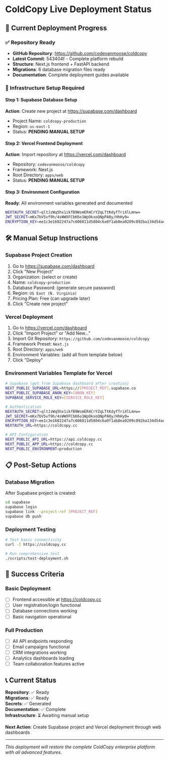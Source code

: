 # ColdCopy Live Deployment Status

## 🎯 Current Deployment Progress

### ✅ Repository Ready
- **GitHub Repository**: https://github.com/codevanmoose/coldcopy
- **Latest Commit**: 543404f - Complete platform rebuild
- **Structure**: Next.js frontend + FastAPI backend
- **Migrations**: 6 database migration files ready
- **Documentation**: Complete deployment guides available

### 🔄 Infrastructure Setup Required

#### Step 1: Supabase Database Setup
**Action**: Create new project at https://supabase.com/dashboard
- Project Name: `coldcopy-production`
- Region: `us-east-1`
- Status: **PENDING MANUAL SETUP**

#### Step 2: Vercel Frontend Deployment  
**Action**: Import repository at https://vercel.com/dashboard
- Repository: `codevanmoose/coldcopy`
- Framework: Next.js
- Root Directory: `apps/web`
- Status: **PENDING MANUAL SETUP**

#### Step 3: Environment Configuration
**Ready**: All environment variables generated and documented
```bash
NEXTAUTH_SECRET=qltJzWq5hx1ikfB9WsmER4CrYZqLTtKdyfTriXlLmnw=
JWT_SECRET=mKx7bV5vf9h/4sWWXFCbK6o1WpOkxoQNpPA0y/HhHy0=
ENCRYPTION_KEY=ee1c3e1682247a7c606811d5804c6a0f1ab8ea0209c092ba134d54aedb24863c
```

## 🛠️ Manual Setup Instructions

### Supabase Project Creation
1. Go to https://supabase.com/dashboard
2. Click "New Project" 
3. Organization: (select or create)
4. Name: `coldcopy-production`
5. Database Password: (generate secure password)
6. Region: `US East (N. Virginia)`
7. Pricing Plan: Free (can upgrade later)
8. Click "Create new project"

### Vercel Deployment
1. Go to https://vercel.com/dashboard
2. Click "Import Project" or "Add New..."
3. Import Git Repository: `https://github.com/codevanmoose/coldcopy`
4. Framework Preset: `Next.js`
5. Root Directory: `apps/web`
6. Environment Variables: (add all from template below)
7. Click "Deploy"

### Environment Variables Template for Vercel
```bash
# Supabase (get from Supabase dashboard after creation)
NEXT_PUBLIC_SUPABASE_URL=https://[PROJECT_REF].supabase.co
NEXT_PUBLIC_SUPABASE_ANON_KEY=[ANON_KEY]
SUPABASE_SERVICE_ROLE_KEY=[SERVICE_ROLE_KEY]

# Authentication
NEXTAUTH_SECRET=qltJzWq5hx1ikfB9WsmER4CrYZqLTtKdyfTriXlLmnw=
JWT_SECRET=mKx7bV5vf9h/4sWWXFCbK6o1WpOkxoQNpPA0y/HhHy0=
ENCRYPTION_KEY=ee1c3e1682247a7c606811d5804c6a0f1ab8ea0209c092ba134d54aedb24863c
NEXTAUTH_URL=https://coldcopy.cc

# API Configuration
NEXT_PUBLIC_API_URL=https://api.coldcopy.cc
NEXT_PUBLIC_APP_URL=https://coldcopy.cc
NEXT_PUBLIC_ENVIRONMENT=production
```

## 📋 Post-Setup Actions

### Database Migration
After Supabase project is created:
```bash
cd supabase
supabase login
supabase link --project-ref [PROJECT_REF]
supabase db push
```

### Deployment Testing
```bash
# Test basic connectivity
curl -I https://coldcopy.cc

# Run comprehensive test
./scripts/test-deployment.sh
```

## 🎯 Success Criteria

### Basic Deployment
- [ ] Frontend accessible at https://coldcopy.cc
- [ ] User registration/login functional
- [ ] Database connections working
- [ ] Basic navigation operational

### Full Production
- [ ] All API endpoints responding
- [ ] Email campaigns functional
- [ ] CRM integrations working
- [ ] Analytics dashboards loading
- [ ] Team collaboration features active

## 📞 Current Status

**Repository**: ✅ Ready  
**Migrations**: ✅ Ready  
**Secrets**: ✅ Generated  
**Documentation**: ✅ Complete  
**Infrastructure**: ⏳ Awaiting manual setup  

**Next Action**: Create Supabase project and Vercel deployment through web dashboards

---

*This deployment will restore the complete ColdCopy enterprise platform with all advanced features.*